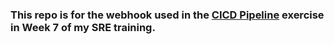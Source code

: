 ### This repo is for the webhook used in the [CICD Pipeline]((https://github.com/andujiuba/SSH_Keys_and_CICD_Pipeline)) exercise in Week 7 of my SRE training.
